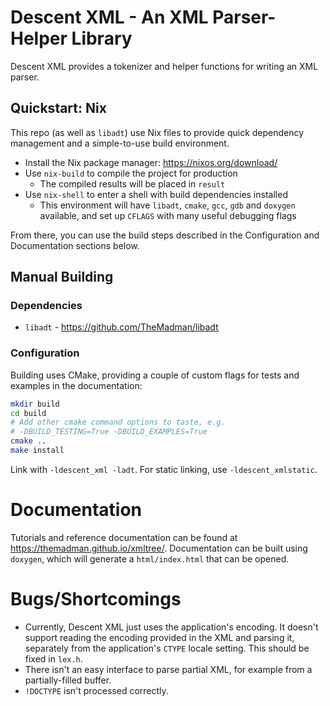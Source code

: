 # Descent XML - An XML Parser-Helper Library

Descent XML provides a tokenizer and helper functions
for writing an XML parser.

## Quickstart: Nix

This repo (as well as `libadt`) use Nix files to provide
quick dependency management and a simple-to-use build environment.

- Install the Nix package manager: https://nixos.org/download/
- Use `nix-build` to compile the project for production
  - The compiled results will be placed in `result`
- Use `nix-shell` to enter a shell with build dependencies installed
  - This environment will have `libadt`, `cmake`, `gcc`, `gdb` and `doxygen` available, and set up `CFLAGS` with many useful debugging flags

From there, you can use the build steps described in the Configuration and Documentation sections below.

## Manual Building

### Dependencies

- `libadt` - https://github.com/TheMadman/libadt

### Configuration

Building uses CMake, providing a couple of custom flags for tests and examples in the documentation:

```bash
mkdir build
cd build
# Add other cmake command options to taste, e.g.
# -DBUILD_TESTING=True -DBUILD_EXAMPLES=True
cmake ..
make install
```

Link with `-ldescent_xml -ladt`. For static linking, use `-ldescent_xmlstatic`.

# Documentation

Tutorials and reference documentation can be found at https://themadman.github.io/xmltree/. Documentation can be built using `doxygen`, which will generate a `html/index.html` that can be opened.

# Bugs/Shortcomings

- Currently, Descent XML just uses the application's encoding. It doesn't support reading the encoding provided in the XML and parsing it, separately from the application's `CTYPE` locale setting. This should be fixed in `lex.h`.
- There isn't an easy interface to parse partial XML, for example from a partially-filled buffer.
- `!DOCTYPE` isn't processed correctly.
